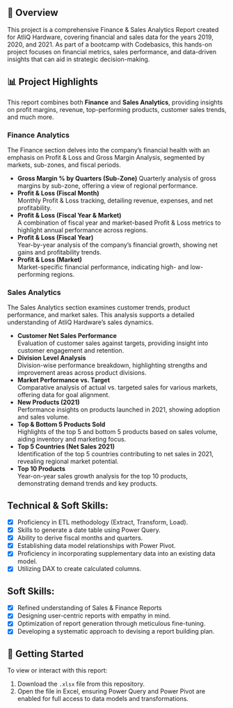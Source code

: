 ## 📑 Overview
This project is a comprehensive Finance & Sales Analytics Report created for AtliQ Hardware, covering financial and sales data for the years 2019, 2020, and 2021. As part of a bootcamp with Codebasics, this hands-on project focuses on financial metrics, sales performance, and data-driven insights that can aid in strategic decision-making.

## 📊 Project Highlights
This report combines both **Finance** and **Sales Analytics**, providing insights on profit margins, revenue, top-performing products, customer sales trends, and much more.

### **Finance Analytics**
The Finance section delves into the company’s financial health with an emphasis on Profit & Loss and Gross Margin Analysis, segmented by markets, sub-zones, and fiscal periods.

- **Gross Margin % by Quarters (Sub-Zone)**
  Quarterly analysis of gross margins by sub-zone, offering a view of regional performance.
- **Profit & Loss (Fiscal Month)**  
  Monthly Profit & Loss tracking, detailing revenue, expenses, and net profitability.
- **Profit & Loss (Fiscal Year & Market)**  
  A combination of fiscal year and market-based Profit & Loss metrics to highlight annual performance across regions.
- **Profit & Loss (Fiscal Year)**  
  Year-by-year analysis of the company’s financial growth, showing net gains and profitability trends.
- **Profit & Loss (Market)**  
  Market-specific financial performance, indicating high- and low-performing regions.

### **Sales Analytics**
The Sales Analytics section examines customer trends, product performance, and market sales. This analysis supports a detailed understanding of AtliQ Hardware’s sales dynamics.

- **Customer Net Sales Performance**  
  Evaluation of customer sales against targets, providing insight into customer engagement and retention.
- **Division Level Analysis**  
  Division-wise performance breakdown, highlighting strengths and improvement areas across product divisions.
- **Market Performance vs. Target**  
  Comparative analysis of actual vs. targeted sales for various markets, offering data for goal alignment.
- **New Products (2021)**  
  Performance insights on products launched in 2021, showing adoption and sales volume.
- **Top & Bottom 5 Products Sold**  
  Highlights of the top 5 and bottom 5 products based on sales volume, aiding inventory and marketing focus.
- **Top 5 Countries (Net Sales 2021)**  
  Identification of the top 5 countries contributing to net sales in 2021, revealing regional market potential.
- **Top 10 Products**  
  Year-on-year sales growth analysis for the top 10 products, demonstrating demand trends and key products.

## Technical & Soft Skills:
- [x]	Proficiency in ETL methodology (Extract, Transform, Load).
- [x]	Skills to generate a date table using Power Query.
- [x]	Ability to derive fiscal months and quarters.
- [x]	Establishing data model relationships with Power Pivot.
- [x]	Proficiency in incorporating supplementary data into an existing data model.
- [x]	Utilizing DAX to create calculated columns.

## Soft Skills:
- [x]	Refined understanding of Sales & Finance Reports
- [x]	Designing user-centric reports with empathy in mind.
- [x]	Optimization of report generation through meticulous fine-tuning.
- [x]	Developing a systematic approach to devising a report building plan.

## 🚀 Getting Started
To view or interact with this report:
1. Download the `.xlsx` file from this repository.
2. Open the file in Excel, ensuring Power Query and Power Pivot are enabled for full access to data models and transformations.
